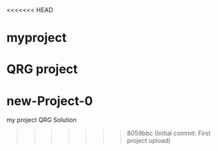 <<<<<<< HEAD
# myproject
QRG project
=======
# new-Project-0
 my project QRG Solution
>>>>>>> 8059bbc (Initial commit: First project upload)
